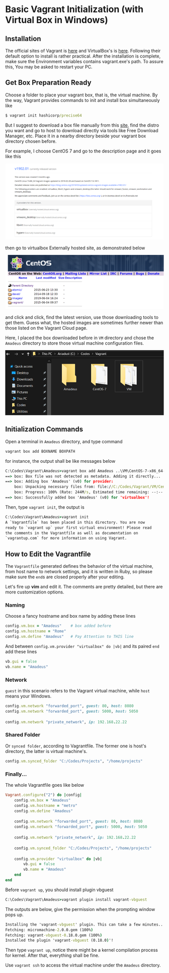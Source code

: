 # Basic Vagrant Initialization (with Virtual Box in Windows)

## Installation

The official sites of Vagrant is [here](https://www.vagrantup.com/downloads.html) and VirtualBox's is [here](https://www.virtualbox.org/wiki/Downloads).
Following their default option to install is rather practical. After
the installation is complete, make sure the Environment variables 
contains vagrant.exe's path. To assure this, You may be asked to 
restart your PC.

## Get Box Preparation Ready

Choose a folder to place your vagrant box, that is, the virtual machine.
By the way, Vagrant provides commands to init and install box simultaneously 
like

```cmd
$ vagrant init hashicorp/precise64
```

But I suggest to download a box file manually from this [site](https://app.vagrantup.com/boxes/search), find
the distro you want and go to host to download directly via tools like
Free Download Manager, etc. Place it in a nearby directory beside your
vagrant box directory chosen before.

For example, I choose CentOS 7 and go to the description page and it goes
like this

![CentOS Release](../../assets/vagrant/CentOSRelease.png)

then go to virtualbox Externally hosted site, as demonstrated below

![CentOS Files](../../assets/vagrant/CentOSFiles.png)

and click and click, find the latest version, use those downloading
tools to get them. Guess what, the hosted images are sometimes further
newer than those listed on the Vagrant Cloud page.

Here, I placed the box downloaded before in `VM` directory and chose the
`Amadeus` directory to store those virtual machine configuration files.

![Vagrant Directories](../../assets/vagrant/VagrantDir.png)

## Initialization Commands

Open a terminal in `Amadeus` directory, and type command

```cmd
vagrant box add BOXNAME BOXPATH
```

for instance, the output shall be like messages below

```cmd
C:\Codes\Vagrant\Amadeus>vagrant box add Amadeus ..\VM\CentOS-7-x86_64-Vagrant-1905_01.VirtualBox.box
==> box: Box file was not detected as metadata. Adding it directly...
==> box: Adding box 'Amadeus' (v0) for provider:
    box: Unpacking necessary files from: file://C:/Codes/Vagrant/VM/CentOS-7-x86_64-Vagrant-1905_01.VirtualBox.box
    box: Progress: 100% (Rate: 244M/s, Estimated time remaining: --:--:--)
==> box: Successfully added box 'Amadeus' (v0) for 'virtualbox'!
```

Then, type `vagrant init`, the output is

```cmd
C:\Codes\Vagrant\Amadeus>vagrant init
A `Vagrantfile` has been placed in this directory. You are now
ready to `vagrant up` your first virtual environment! Please read
the comments in the Vagrantfile as well as documentation on
`vagrantup.com` for more information on using Vagrant.
```

## How to Edit the Vagrantfile

The `Vagrantfile` generated defines the behavior of the virtual machine,
from host name to network settings, and it is written in Ruby, so please
make sure the `end`s are closed properly after your editing.

Let's fire up **vim** and edit it. The comments are pretty detailed, but there
are more customization options.

### Naming

Choose a fancy hostname and box name by adding these lines

```Ruby
config.vm.box = "Amadeus"    # box added before
config.vm.hostname = "Rome"
config.vm.define "Amadeus"   # Pay Attention to THIS line
```

And between `config.vm.provider "virtualbox" do |vb|` and its paired `end`
add these lines

```Ruby
vb.gui = false
vb.name = "Amadeus"
```

### Network

`guest` in this scenario refers to the Vagrant virtual machine, while
`host` means your Windows.

```Ruby
config.vm.network "forwarded_port", guest: 80, host: 8080
config.vm.network "forwarded_port", guest: 5000, host: 5050

config.vm.network "private_network", ip: 192.168.22.22
```

### Shared Folder

Or `synced folder`, according to Vagrantfile. The former one is host's
directory, the latter is virtual machine's. 

```Ruby
config.vm.synced_folder "C:/Codes/Projects", "/home/projects"
```

### Finally...

The whole Vagrantfile goes like below

```Ruby
Vagrant.configure("2") do |config|
    config.vm.box = "Amadeus"
    config.vm.hostname = "metro"
    config.vm.define "Amadeus"

    config.vm.network "forwarded_port", guest: 80, host: 8080
    config.vm.network "forwarded_port", guest: 5000, host: 5050

    config.vm.network "private_network", ip: 192.168.22.22

    config.vm.synced_folder "C:/Codes/Projects", "/home/projects"

    config.vm.provider "virtualbox" do |vb|
        vb.gui = false
        vb.name = "Amadeus"
    end
end
```

Before `vagrant up`, you should install plugin vbguest

```cmd
C:\Codes\Vagrant\Amadeus>vagrant plugin install vagrant-vbguest
```

The outputs are below, give the permission when the prompting window
pops up.

```cmd
Installing the 'vagrant-vbguest' plugin. This can take a few minutes...
Fetching: micromachine-2.0.0.gem (100%)
Fetching: vagrant-vbguest-0.18.0.gem (100%)
Installed the plugin 'vagrant-vbguest (0.18.0)'!
```

Then type `vagrant up`, notice there might be a kernel compilation
process for kernel. After that, everything shall be fine.

Use `vagrant ssh` to access the virtual machine under the `Amadeus`
directory.